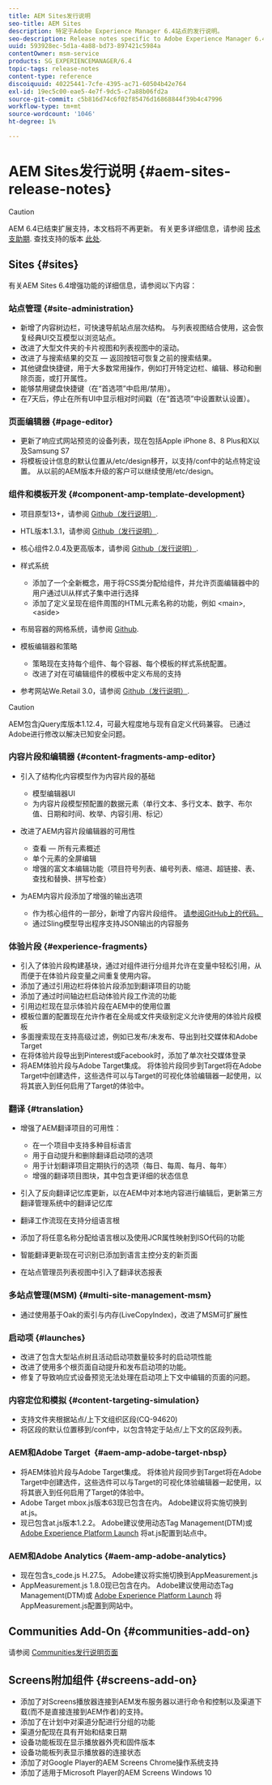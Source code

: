 ```yaml
---
title: AEM Sites发行说明
seo-title: AEM Sites
description: 特定于Adobe Experience Manager 6.4站点的发行说明。
seo-description: Release notes specific to Adobe Experience Manager 6.4 Sites.
uuid: 593928ec-5d1a-4a88-bd73-897421c5984a
contentOwner: msm-service
products: SG_EXPERIENCEMANAGER/6.4
topic-tags: release-notes
content-type: reference
discoiquuid: 40225441-7cfe-4395-ac71-60504b42e764
exl-id: 19ec5c00-eae5-4e7f-9dc5-c7a88b06fd2a
source-git-commit: c5b816d74c6f02f85476d16868844f39b4c47996
workflow-type: tm+mt
source-wordcount: '1046'
ht-degree: 1%

---
```


# AEM Sites发行说明 {#aem-sites-release-notes}

>[!CAUTION]
>
>AEM 6.4已结束扩展支持，本文档将不再更新。 有关更多详细信息，请参阅 [技术支助期](https://helpx.adobe.com/cn/support/programs/eol-matrix.html). 查找支持的版本 [此处](https://experienceleague.adobe.com/docs/).

## Sites {#sites}

有关AEM Sites 6.4增强功能的详细信息，请参阅以下内容：

### 站点管理 {#site-administration}

* 新增了内容树边栏，可快速导航站点层次结构。 与列表视图结合使用，这会恢复经典UI交互模型以浏览站点。
* 改进了大型文件夹的卡片视图和列表视图中的滚动。
* 改进了与搜索结果的交互 — 返回按钮可恢复之前的搜索结果。
* 其他键盘快捷键，用于大多数常用操作，例如打开特定边栏、编辑、移动和删除页面，或打开属性。
* 能够禁用键盘快捷键（在“首选项”中启用/禁用）。
* 在7天后，停止在所有UI中显示相对时间戳（在“首选项”中设置默认设置）。

### 页面编辑器 {#page-editor}

* 更新了响应式网站预览的设备列表，现在包括Apple iPhone 8、8 Plus和X以及Samsung S7
* 将模板设计信息的默认位置从/etc/design移开，以支持/conf中的站点特定设置。 从以前的AEM版本升级的客户可以继续使用/etc/design。

### 组件和模板开发 {#component-amp-template-development}

* 项目原型13+，请参阅 [Github（发行说明）](https://github.com/Adobe-Marketing-Cloud/aem-project-archetype/releases).
* HTL版本1.3.1，请参阅 [Github（发行说明）](https://github.com/Adobe-Marketing-Cloud/htl-spec/releases/tag/1.3.1).
* 核心组件2.0.4及更高版本，请参阅 [Github（发行说明）](https://github.com/Adobe-Marketing-Cloud/aem-core-wcm-components/releases).
* 样式系统

   * 添加了一个全新概念，用于将CSS类分配给组件，并允许页面编辑器中的用户通过UI从样式子集中进行选择
   * 添加了定义呈现在组件周围的HTML元素名称的功能，例如 &lt;main>, &lt;aside>

* 布局容器的网格系统，请参阅 [Github](https://github.com/Adobe-Marketing-Cloud/aem-responsivegrid).
* 模板编辑器和策略

   * 策略现在支持每个组件、每个容器、每个模板的样式系统配置。
   * 改进了对在可编辑组件的模板中定义布局的支持

* 参考网站We.Retail 3.0，请参阅 [Github（发行说明）](https://github.com/Adobe-Marketing-Cloud/aem-sample-we-retail/releases).

>[!CAUTION]
>
>AEM包含jQuery库版本1.12.4，可最大程度地与现有自定义代码兼容。 已通过Adobe进行修改以解决已知安全问题。

### 内容片段和编辑器 {#content-fragments-amp-editor}

* 引入了结构化内容模型作为内容片段的基础

   * 模型编辑器UI
   * 为内容片段模型预配置的数据元素（单行文本、多行文本、数字、布尔值、日期和时间、枚举、内容引用、标记）

* 改进了AEM内容片段编辑器的可用性

   * 查看 — 所有元素概述
   * 单个元素的全屏编辑
   * 增强的富文本编辑功能（项目符号列表、编号列表、缩进、超链接、表、查找和替换、拼写检查）

* 为AEM内容片段添加了增强的输出选项

   * 作为核心组件的一部分，新增了内容片段组件。 [请参阅GitHub上的代码。](https://github.com/Adobe-Marketing-Cloud/aem-core-wcm-components/tree/master/extension/contentfragment/content/src/content/jcr_root/apps/core/wcm/extension/components/contentfragment/v1/contentfragment)
   * 通过Sling模型导出程序支持JSON输出的内容服务

### 体验片段 {#experience-fragments}

* 引入了体验片段构建基块，通过对组件进行分组并允许在变量中轻松引用，从而便于在体验片段变量之间重复使用内容。
* 添加了通过引用边栏将体验片段添加到翻译项目的功能
* 添加了通过时间轴边栏启动体验片段工作流的功能
* 引用边栏现在显示体验片段在AEM中的使用位置
* 模板位置的配置现在允许作者在全局或文件夹级别定义允许使用的体验片段模板
* 多面搜索现在支持高级过滤，例如已发布/未发布、导出到社交媒体和Adobe Target
* 在将体验片段导出到Pinterest或Facebook时，添加了单次社交媒体登录
* 将AEM体验片段与Adobe Target集成。 将体验片段同步到Target将在Adobe Target中创建选件，这些选件可以与Target的可视化体验编辑器一起使用，以将其嵌入到任何启用了Target的体验中。

### 翻译 {#translation}

* 增强了AEM翻译项目的可用性：

   * 在一个项目中支持多种目标语言
   * 用于自动提升和删除翻译启动项的选项
   * 用于计划翻译项目定期执行的选项（每日、每周、每月、每年）
   * 增强的翻译项目图块，其中包含更详细的状态信息

* 引入了反向翻译记忆库更新，以在AEM中对本地内容进行编辑后，更新第三方翻译管理系统中的翻译记忆库
* 翻译工作流现在支持分组语言根
* 添加了将任意名称分配给语言根以及使用JCR属性映射到ISO代码的功能
* 智能翻译更新现在可识别已添加到语言主控分支的新页面
* 在站点管理员列表视图中引入了翻译状态报表

### 多站点管理(MSM) {#multi-site-management-msm}

* 通过使用基于Oak的索引与内存(LiveCopyIndex)，改进了MSM可扩展性

### 启动项 {#launches}

* 改进了包含大型站点树且活动启动项数量较多时的启动项性能
* 改进了使用多个根页面自动提升和发布启动项的功能。
* 修复了导致响应式设备预览无法处理在启动项上下文中编辑的页面的问题。

### 内容定位和模拟 {#content-targeting-simulation}

* 支持文件夹根据站点/上下文组织区段(CQ-94620)
* 将区段的默认位置移到/conf中，以包含特定于站点/上下文的区段列表。

### AEM和Adobe Target  {#aem-amp-adobe-target-nbsp}

* 将AEM体验片段与Adobe Target集成。 将体验片段同步到Target将在Adobe Target中创建选件，这些选件可以与Target的可视化体验编辑器一起使用，以将其嵌入到任何启用了Target的体验中。
* Adobe Target mbox.js版本63现已包含在内。 Adobe建议将实施切换到at.js。
* 现已包含at.js版本1.2.2。 Adobe建议使用动态Tag Management(DTM)或 [Adobe Experience Platform Launch](https://www.adobe.com/enterprise/cloud-platform/launch.html) 将at.js配置到站点中。

### AEM和Adobe Analytics {#aem-amp-adobe-analytics}

* 现在包含s_code.js H.27.5。 Adobe建议将实施切换到AppMeasurement.js
* AppMeasurement.js 1.8.0现已包含在内。 Adobe建议使用动态Tag Management(DTM)或 [Adobe Experience Platform Launch](https://www.adobe.com/enterprise/cloud-platform/launch.html) 将AppMeasurement.js配置到网站中。

## Communities Add-On {#communities-add-on}

请参阅 [Communities发行说明页面](/help/release-notes/communities-release-notes.md)

## Screens附加组件 {#screens-add-on}

* 添加了对Screens播放器连接到AEM发布服务器以进行命令和控制以及渠道下载(而不是直接连接到AEM作者)的支持。
* 添加了在计划中对渠道分配进行分组的功能
* 渠道分配现在具有开始和结束日期
* 设备功能板现在显示播放器外壳和固件版本
* 设备功能板列表显示播放器的连接状态
* 添加了对Google Player的AEM Screens Chrome操作系统支持
* 添加了适用于Microsoft Player的AEM Screens Windows 10
